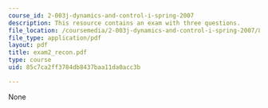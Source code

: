 ```yaml
---
course_id: 2-003j-dynamics-and-control-i-spring-2007
description: This resource contains an exam with three questions.
file_location: /coursemedia/2-003j-dynamics-and-control-i-spring-2007/85c7ca2ff3784db8437baa11da0acc3b_exam2_recon.pdf
file_type: application/pdf
layout: pdf
title: exam2_recon.pdf
type: course
uid: 85c7ca2ff3784db8437baa11da0acc3b

---
```

None
